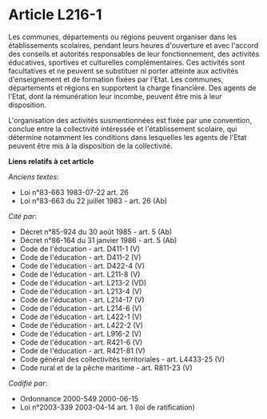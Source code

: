 # Article L216-1

Les communes, départements ou régions peuvent organiser dans les établissements scolaires, pendant leurs heures d'ouverture
et avec l'accord des conseils et autorités responsables de leur fonctionnement, des activités éducatives, sportives et
culturelles complémentaires. Ces activités sont facultatives et ne peuvent se substituer ni porter atteinte aux activités
d'enseignement et de formation fixées par l'Etat. Les communes, départements et régions en supportent la charge financière.
Des agents de l'Etat, dont la rémunération leur incombe, peuvent être mis à leur disposition.

L'organisation des activités susmentionnées est fixée par une convention, conclue entre la collectivité intéressée et
l'établissement scolaire, qui détermine notamment les conditions dans lesquelles les agents de l'Etat peuvent être mis à la
disposition de la collectivité.

**Liens relatifs à cet article**

_Anciens textes_:

  - Loi n°83-663 1983-07-22 art. 26
  - Loi n°83-663 du 22 juillet 1983 - art. 26 (Ab)

_Cité par_:

  - Décret n°85-924 du 30 août 1985 - art. 5 (Ab)
  - Décret n°86-164 du 31 janvier 1986 - art. 5 (Ab)
  - Code de l'éducation - art. D411-1 (V)
  - Code de l'éducation - art. D411-2 (V)
  - Code de l'éducation - art. D422-4 (V)
  - Code de l'éducation - art. L211-8 (V)
  - Code de l'éducation - art. L213-2 (VD)
  - Code de l'éducation - art. L213-4 (V)
  - Code de l'éducation - art. L214-17 (V)
  - Code de l'éducation - art. L214-6 (V)
  - Code de l'éducation - art. L422-1 (V)
  - Code de l'éducation - art. L422-2 (V)
  - Code de l'éducation - art. L916-2 (V)
  - Code de l'éducation - art. R421-6 (V)
  - Code de l'éducation - art. R421-81 (V)
  - Code général des collectivités territoriales - art. L4433-25 (V)
  - Code rural et de la pêche maritime - art. R811-23 (V)

_Codifié par_:

  - Ordonnance 2000-549 2000-06-15
  - Loi n°2003-339 2003-04-14 art. 1 (loi de ratification)
